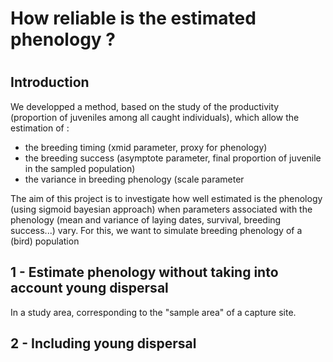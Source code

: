 # How reliable is the estimated phenology ? 
# 

## Introduction

We developped a method, based on the study of the productivity (proportion of juveniles among all caught individuals), which allow the estimation of : 
- the breeding timing (xmid parameter, proxy for phenology)
- the breeding success (asymptote parameter, final proportion of juvenile in the sampled population)
- the variance in breeding phenology (scale parameter

The aim of this project is to investigate how well estimated is the phenology (using sigmoid bayesian approach) when parameters associated with the phenology (mean and variance of laying dates, survival, breeding success...) vary. For this, we want to simulate breeding phenology of a (bird) population


## 1 - Estimate phenology without taking into account young dispersal 

In a study area, corresponding to the "sample area" of a capture site. 

## 2 - Including young dispersal
